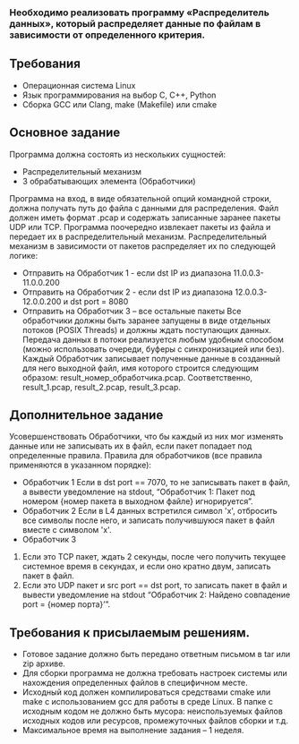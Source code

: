 ### Необходимо реализовать программу «Распределитель данных», который распределяет данные по файлам в зависимости от определенного критерия.
## Требования
- Операционная система	Linux
- Язык программирования на выбор	C, C++, Python
- Сборка	GCC или Clang, make (Makefile) или cmake

## Основное задание
Программа должна состоять из нескольких сущностей:
- Распределительный механизм
- 3 обрабатывающих элемента (Обработчики)
  
Программа на вход, в виде обязательной опций командной строки, должна получать путь до файла с данными для распределения. Файл должен иметь формат .pcap и содержать записанные заранее пакеты UDP или TCP. Программа поочередно извлекает пакеты из файла и передает их в распределительный механизм. Распределительный механизм в зависимости от пакетов распределяет их по следующей логике:
- Отправить на Обработчик 1 - если dst IP из диапазона 11.0.0.3-11.0.0.200
- Отправить на Обработчик 2 - если dst IP из диапазона 12.0.0.3-12.0.0.200 и dst port = 8080
- Отправить на Обработчик 3 – все остальные пакеты
Все обработчики должны быть заранее запущены в виде отдельных потоков (POSIX Threads) и должны ждать поступающих данных. Передача данных в потоки реализуется любым удобным способом (можно использовать очереди, буферы с синхронизацией или без). Каждый Обработчик записывает полученные данные в созданный для него выходной файл, имя которого строится следующим образом: result_номер_обработчика.pcap. Соответственно, result_1.pcap, result_2.pcap, result_3.pcap. 
## Дополнительное задание
Усовершенствовать Обработчики, что бы каждый из них мог изменять данные или не записывать их в файл, если пакет попадает под определенные правила. Правила для обработчиков (все правила применяются в указанном порядке):
- Обработчик 1
Если в dst port == 7070, то не записывать пакет в файл, а вывести уведомление на stdout, “Обработчик 1: Пакет под номером {номер пакета в выходном файле} игнорируется”.
- Обработчик 2
Если в L4 данных встретился символ 'x', отбросить все символы после него, и записать получившуюся пакет в файл вместе с символом 'x'.
- Обработчик 3
1) Если это TCP пакет, ждать 2 секунды, после чего получить текущее системное время в секундах, и если оно кратно двум, записать пакет в файл.
2) Если это UDP пакет и src port == dst port, то записать пакет в файл и вывести уведомление на stdout “Обработчик 2: Найдено совпадение port = {номер порта}’”.
## Требования к присылаемым решениям.
- Готовое задание должно быть передано ответным письмом в tar или zip архиве.
- Для сборки программа не должна требовать настроек системы или нахождения определенных файлов в специфичном месте.
- Исходный код должен компилироваться средствами cmake или make с использованием gcc для работы в среде Linux. В папке с исходным кодом не должно быть мусора: неиспользуемых файлов исходных кодов или ресурсов, промежуточных файлов сборки и т.д.
- Максимальное время на выполнение задания –  1 неделя.
